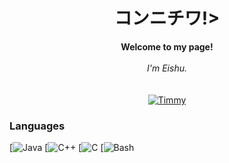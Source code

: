 <h1 align="center">コンニチワ!></h1>

<p align="center">
    <b>Welcome to my page!</b><br><br>
    <i>
        I'm Eishu.<br>
        <br>
    </i><br>
    <a href=https://atcoder.jp/users/Acu>
        <img src=https://media.tenor.com/st4y7eXAnrIAAAAC/shaun-the.gif alt="Timmy">
    </a>
</p>

### Languages
[![Java](https://img.shields.io/badge/java-black?style=for-the-badge&logo=openjdk)
[![C++](https://img.shields.io/badge/c++-black?style=for-the-badge&logo=cplusplus)
[![C](https://img.shields.io/badge/c-black?style=for-the-badge&logo=c)
[![Bash](https://img.shields.io/badge/bash-black?style=for-the-badge&logo=gnu-bash&logoColor=white)

